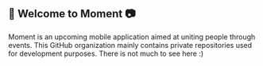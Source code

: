 ## 🌟 Welcome to Moment 📷

Moment is an upcoming mobile application aimed at uniting people through events. This GitHub organization mainly contains private repositories used for development purposes. There is not much to see here :)
